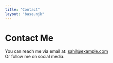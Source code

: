 ```yaml
---
title: "Contact"
layout: "base.njk"
---
```


# Contact Me

You can reach me via email at: sahil@example.com  
Or follow me on social media.
